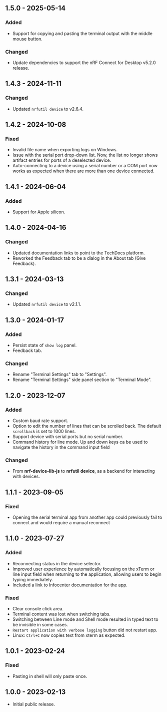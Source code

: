 ## 1.5.0 - 2025-05-14

### Added

-   Support for copying and pasting the terminal output with the middle mouse
    button.

### Changed

-   Update dependencies to support the nRF Connect for Desktop v5.2.0 release.

## 1.4.3 - 2024-11-11

### Changed

-   Updated `nrfutil device` to v2.6.4.

## 1.4.2 - 2024-10-08

### Fixed

-   Invalid file name when exporting logs on Windows.
-   Issue with the serial port drop-down list. Now, the list no longer shows
    artifact entries for ports of a deselected device.
-   Auto-connecting to a device using a serial number or a COM port now works as
    expected when there are more than one device connected.

## 1.4.1 - 2024-06-04

### Added

-   Support for Apple silicon.

## 1.4.0 - 2024-04-16

### Changed

-   Updated documentation links to point to the TechDocs platform.
-   Reworked the Feedback tab to be a dialog in the About tab (Give Feedback).

## 1.3.1 - 2024-03-13

### Changed

-   Updated `nrfutil device` to v2.1.1.

## 1.3.0 - 2024-01-17

### Added

-   Persist state of `show log` panel.
-   Feedback tab.

### Changed

-   Rename "Terminal Settings" tab to "Settings".
-   Rename "Terminal Settings" side panel section to "Terminal Mode".

## 1.2.0 - 2023-12-07

### Added

-   Custom baud rate support.
-   Option to edit the number of lines that can be scrolled back. The default
    `scrollback` is set to 1000 lines.
-   Support device with serial ports but no serial number.
-   Command history for line mode. Up and down keys ca be used to navigate the
    history in the command input field

### Changed

-   From **nrf-device-lib-js** to **nrfutil device**, as a backend for
    interacting with devices.

## 1.1.1 - 2023-09-05

### Fixed

-   Opening the serial terminal app from another app could previously fail to
    connect and would require a manual reconnect

## 1.1.0 - 2023-07-27

### Added

-   Reconnecting status in the device selector.
-   Improved user experience by automatically focusing on the xTerm or line
    input field when returning to the application, allowing users to begin
    typing immediately.
-   Included a link to Infocenter documentation for the app.

### Fixed

-   Clear console click area.
-   Terminal content was lost when switching tabs.
-   Switching between Line mode and Shell mode resulted in typed text to be
    invisible in some cases.
-   `Restart application with verbose logging` button did not restart app.
-   Linux: `Ctrl+C` now copies text from xterm as expected.

## 1.0.1 - 2023-02-24

### Fixed

-   Pasting in shell will only paste once.

## 1.0.0 - 2023-02-13

-   Initial public release.
